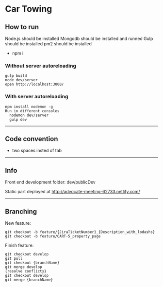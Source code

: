# Car Towing

## How to run

  Node.js should be installed
  Mongodb should be installed and runned
  Gulp should be installed
  pm2 should be installed

  * npm i

### Without server autoreloading
```
gulp build
node dev/server
open http://localhost:3000/
```

### With server autoreloading
```
npm install nodemon -g
Run in different consoles
  nodemon dev/server
  gulp dev
```
---

## Code convention

  * two spaces insted of tab

---

## Info

  Front end development folder: dev/publicDev

  Static part deployed at http://advocate-meeting-62733.netlify.com/

---

## Branching

New feature:
```
git checkout -b feature/{JiraTicketNumber}_{Description_with_lodashs}
git checkout -b feature/CART-5_property_page
```

Finish feature:
```
git checkout develop
git pull
git checkout {branchName}
git merge develop
{resolve conflicts}
git checkout develop
git merge {branchName}
```

